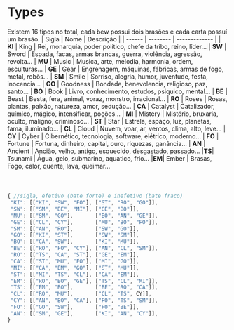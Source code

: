 # Types
 
Existem 16 tipos no total, cada bew possui dois brasões e cada carta possuí um brasão.
| Sigla | Nome | Descrição |
| ------ | -------- | ------------- |
| **KI** | King | Rei, monarquia, poder político, chefe da tribo, reino, líder...
| **SW** | Sword | Espada, facas, armas brancas, guerra, violência, agressão, revolta...
| **MU** | Music | Musica, arte, melodia, harmonia, ordem, esculturas...
| **GE** | Gear | Engrenagem, máquinas, fábricas, armas de fogo, metal, robôs...
| **SM** | Smile | Sorriso, alegria, humor, juventude, festa, inocencia...
| **GO** | Goodness | Bondade, benevolencia, religioso, paz, santo...
| **BO** | Book | Livro, conhecimento, estudos, psiquico, mental...
| **BE** | Beast | Besta, fera, animal, voraz, monstro, irracional...
| **RO** | Roses | Rosas, plantas, paixão, natureza, amor, sedução...
| **CA** | Catalyst | Catalizador, químico, mágico, intensificar, poções...
| **MI** | Mistery | Mistério, bruxaria, oculto, maligno, criminoso...
| **ST** | Star | Estrela, espaço, luz, planetas, fama, iluminado...
| **CL** | Cloud | Nuvem, voar, ar, ventos, clima, alto, leve...
| **CY** | Cyber | Cibernético, tecnologia, software, elétrico, moderno...
| **FO** | Fortune | Fortuna, dinheiro, capital, ouro, riquezas, ganância...
| **AN** | Ancient | Ancião, velho, antigo, esquecido, desgastado, passado...
|**TS**| Tsunami | Água, gelo, submarino, aquatico, frio...
|**EM**| Ember | Brasas, Fogo, calor, quente, lava, queimar...

#

```js

{ //sigla, efetivo (bate forte) e inefetivo (bate fraco)
 "KI": [["KI", "SW", "FO"], ["ST", "RO", "GO"]],
 "SW": [["SM", "BE", "MI"], ["GE", "BO"]],
 "MU": [["SM", "GO"],       ["BO", "AN", "GE"]],
 "GE": [["CL", "CY"],       ["MU", "BO", "FO"]],
 "SM": [["AN", "RO"],       ["SW", "GO"]],
 "GO": [["KI", "ST"],       ["SW", "SM"]],
 "BO": [["CA", "SW"],       ["KI", "MU"]],
 "BE": [["RO", "FO", "CY"], ["AN", "CL", "SM"]],
 "RO": [["TS", "CA", "ST"], ["GE", "EM"]],
 "CA": [["ST", "MU", "FO"], ["MI", "GO"]],
 "MI": [["CA", "EM", "GO"], ["ST", "MU"]],
 "ST": [["MI", "TS", "CL"], ["CA", "EM"]],
 "EM": [["RO", "BO", "GE"], ["TS", "CL", "MI"]],
 "TS": [["EM", "BO"],       ["BE", "RO", "CA"]],
 "CL": [["RO", "MU"],       ["CL", "TS", CY]],
 "CY": [["AN", "BO", "CA"], ["FO", "TS", "SM"]],
 "FO": [["GO", "SW"],       ["FO", "BE"]],
 "AN": [["SM", "GE"],       ["KI", "AN", "CY"]],
}

```
